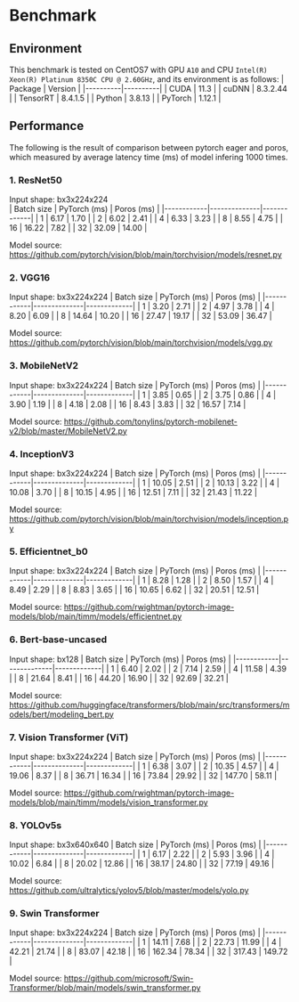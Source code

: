 # Benchmark
## Environment
This benchmark is tested on CentOS7 with GPU `A10` and CPU `Intel(R) Xeon(R) Platinum 8350C CPU @ 2.60GHz`, and its environment is as follows:
| Package  |  Version |
|----------|----------|
| CUDA     | 11.3     |
| cuDNN    | 8.3.2.44 |
| TensorRT | 8.4.1.5  |
| Python   | 3.8.13   |
| PyTorch  | 1.12.1   |
&emsp;

## Performance
The following is the result of comparison between pytorch eager and poros, which measured by average latency time (ms) of model infering 1000 times.

### 1. ResNet50
Input shape: bx3x224x224  
| Batch size | PyTorch (ms) |  Poros (ms) |
|------------|--------------|-------------|
| 1          |   6.17       |  1.70       |
| 2          |   6.02       |  2.41       |
| 4          |   6.33       |  3.23       |
| 8          |   8.55       |  4.75       |
| 16         |   16.22      |  7.82       |
| 32         |   32.09      |  14.00      |  

Model source: https://github.com/pytorch/vision/blob/main/torchvision/models/resnet.py  

### 2. VGG16
Input shape: bx3x224x224
| Batch size | PyTorch (ms) |  Poros (ms) |
|------------|--------------|-------------|
| 1          |   3.20       |  2.71       |
| 2          |   4.97       |  3.78       |
| 4          |   8.20       |  6.09       |
| 8          |   14.64      |  10.20      |
| 16         |   27.47      |  19.17      |
| 32         |   53.09      |  36.47      |

Model source: https://github.com/pytorch/vision/blob/main/torchvision/models/vgg.py  

### 3. MobileNetV2
Input shape: bx3x224x224
| Batch size | PyTorch (ms) |  Poros (ms) |
|------------|--------------|-------------|
| 1          |   3.85       |  0.65       |
| 2          |   3.75       |  0.86       |
| 4          |   3.90       |  1.19       |
| 8          |   4.18       |  2.08       |
| 16         |   8.43       |  3.83       |
| 32         |   16.57      |  7.14       |

Model source: https://github.com/tonylins/pytorch-mobilenet-v2/blob/master/MobileNetV2.py  

### 4. InceptionV3
Input shape: bx3x224x224
| Batch size | PyTorch (ms) |  Poros (ms) |
|------------|--------------|-------------|
| 1          |   10.05      |  2.51       |
| 2          |   10.13      |  3.22       |
| 4          |   10.08      |  3.70       |
| 8          |   10.15      |  4.95       |
| 16         |   12.51      |  7.11       |
| 32         |   21.43      |  11.22      |

Model source: https://github.com/pytorch/vision/blob/main/torchvision/models/inception.py  

### 5. Efficientnet_b0
Input shape: bx3x224x224
| Batch size | PyTorch (ms) |  Poros (ms) |
|------------|--------------|-------------|
| 1          |   8.28       |  1.28       |
| 2          |   8.50       |  1.57       |
| 4          |   8.49       |  2.29       |
| 8          |   8.83       |  3.65       |
| 16         |   10.65      |  6.62       |
| 32         |   20.51      |  12.51      |

Model source: https://github.com/rwightman/pytorch-image-models/blob/main/timm/models/efficientnet.py  

### 6. Bert-base-uncased
Input shape: bx128
| Batch size | PyTorch (ms) |  Poros (ms) |
|------------|--------------|-------------|
| 1          |   6.40       |  2.02       |
| 2          |   7.14       |  2.59       |
| 4          |   11.58      |  4.39       |
| 8          |   21.64      |  8.41       |
| 16         |   44.20      |  16.90      |
| 32         |   92.69      |  32.21      |

Model source: https://github.com/huggingface/transformers/blob/main/src/transformers/models/bert/modeling_bert.py  

### 7. Vision Transformer (ViT)
Input shape: bx3x224x224
| Batch size | PyTorch (ms) |  Poros (ms) |
|------------|--------------|-------------|
| 1          |   6.38       |  3.07       |
| 2          |   10.35      |  4.57       |
| 4          |   19.06      |  8.37       |
| 8          |   36.71      |  16.34      |
| 16         |   73.84      |  29.92      |
| 32         |   147.70     |  58.11      |

Model source: https://github.com/rwightman/pytorch-image-models/blob/main/timm/models/vision_transformer.py 

### 8. YOLOv5s
Input shape: bx3x640x640
| Batch size | PyTorch (ms) |  Poros (ms) |
|------------|--------------|-------------|
| 1          |   6.17       |  2.22       |
| 2          |   5.93       |  3.96       |
| 4          |   10.02      |  6.84       |
| 8          |   20.02      |  12.86      |
| 16         |   38.17      |  24.80      |
| 32         |   77.19      |  49.16      |

Model source: https://github.com/ultralytics/yolov5/blob/master/models/yolo.py  

### 9. Swin Transformer
Input shape: bx3x224x224
| Batch size | PyTorch (ms) |  Poros (ms) |
|------------|--------------|-------------|
| 1          |   14.11      |  7.68       |
| 2          |   22.73      |  11.99      |
| 4          |   42.21      |  21.74      |
| 8          |   83.07      |  42.18      |
| 16         |   162.34     |  78.34      |
| 32         |   317.43     |  149.72     |

Model source: https://github.com/microsoft/Swin-Transformer/blob/main/models/swin_transformer.py 